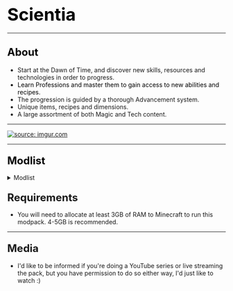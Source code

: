 ## <span style="font-size: 40px; color: #000000;">Scientia</span><span style="font-size: 18px;">  
</span>

* * *

## <span style="color: #000000;"><span style="font-size: 24px;">About</span></span>

*   Start at the Dawn of Time, and discover new skills, resources and technologies in order to progress.
*   <span style="color: #000000;">Learn Professions and master them to gain access to new abilities and recipes.  
    </span>
*   The progression is guided by a thorough Advancement system.
*   Unique items, recipes and dimensions.
*   A large assortment of both Magic and Tech content.

* * *

[![](https://discordapp.com/assets/fc0b01fe10a0b8c602fb0106d8189d9b.png "source: imgur.com")](https://discord.gg/HnWNd7X)

* * *

### <span style="color: #000000; font-size: 24px;">Modlist</span>

<details> 
  <summary>Modlist</summary>
    <p>
*   [CraftTweaker (by jaredlll08)](https://minecraft.curseforge.com/mc-mods/239197)
*   [MTLib (by jaredlll08)](https://minecraft.curseforge.com/mc-mods/253211)
*   [ModTweaker (by jaredlll08)](https://minecraft.curseforge.com/mc-mods/220954)
*   [B.A.S.E (by lanse505)](https://minecraft.curseforge.com/mc-mods/246996)
*   [ContentTweaker (by jaredlll08)](https://minecraft.curseforge.com/mc-mods/237065)
*   [Athenaeum (by codetaylor)](https://minecraft.curseforge.com/mc-mods/284350)
*   [Artisan Worktables (by codetaylor)](https://minecraft.curseforge.com/mc-mods/284351)
*   [Bookshelf (by Darkhax)](https://minecraft.curseforge.com/mc-mods/228525)
*   [Game Stages (by Darkhax)](https://minecraft.curseforge.com/mc-mods/268655)
*   [Item Stages (by Darkhax)](https://minecraft.curseforge.com/mc-mods/280316)
*   [Mob Stages (by Darkhax)](https://minecraft.curseforge.com/mc-mods/278359)
*   [Recipe Stages (by jaredlll08)](https://minecraft.curseforge.com/mc-mods/280554)
*   [Ore Stages (by Darkhax)](https://minecraft.curseforge.com/mc-mods/290201)
*   [JourneyMap (by techbrew)](https://minecraft.curseforge.com/mc-mods/32274)
*   [JourneyMapStages (by Darkhax)](https://minecraft.curseforge.com/mc-mods/289753)
*   [Dynamic Trees (by ferreusveritas)](https://minecraft.curseforge.com/mc-mods/252818)
*   [TellMe (by masa_)](https://minecraft.curseforge.com/mc-mods/225781)
*   [Caliper (by Darkhax)](https://minecraft.curseforge.com/mc-mods/266824)
*   [BetterFps (by Guichaguri)](https://minecraft.curseforge.com/mc-mods/229876)
*   [TipTheScales (by jaredlll08)](https://minecraft.curseforge.com/mc-mods/282313)
*   [JustTheTips (by deflatedpickle)](https://minecraft.curseforge.com/mc-mods/275356)
*   [Controlling (by jaredlll08)](https://minecraft.curseforge.com/mc-mods/250398)
*   [Placebo (by Shadows_of_Fire)](https://minecraft.curseforge.com/mc-mods/283644)
*   [Toast Control (by Shadows_of_Fire)](https://minecraft.curseforge.com/mc-mods/271740)
*   [Default Options (by BlayTheNinth)](https://minecraft.curseforge.com/mc-mods/232131)
*   [Default World Generator (port) (by EzTerry)](https://minecraft.curseforge.com/mc-mods/241140)
*   [Just Enough Items (JEI) (by mezz)](https://minecraft.curseforge.com/mc-mods/238222)
*   [Hwyla (by TehNut)](https://minecraft.curseforge.com/mc-mods/253449)
*   [TombManyGraves 2 API (by M4thG33k)](https://minecraft.curseforge.com/mc-mods/294202)
*   [Tomb Many Graves 2 (by M4thG33k)](https://minecraft.curseforge.com/mc-mods/262823)
*   [Better Advancements (by Way2muchnoise)](https://minecraft.curseforge.com/mc-mods/272515)
*   [BNBGamingLib (by BloodNBonesGaming)](https://minecraft.curseforge.com/mc-mods/229587)
*   [BnBGamingCore (by BloodNBonesGaming)](https://minecraft.curseforge.com/mc-mods/274341)
*   [Triumph (by BloodNBonesGaming)](https://minecraft.curseforge.com/mc-mods/235492)
*   [Custom Main Menu (by lumien231)](https://minecraft.curseforge.com/mc-mods/226406)
*   [Resource Loader (by lumien231)](https://minecraft.curseforge.com/mc-mods/226447)
*   [Inventory Tweaks (by Kobata)](https://minecraft.curseforge.com/mc-mods/223094)
*   [Morpheus (by Quetzi)](https://minecraft.curseforge.com/mc-mods/69118)
*   [Mouse Tweaks (by YaLTeR97)](https://minecraft.curseforge.com/mc-mods/60089)
*   [Chisels & Bits (by AlgorithmX2)](https://minecraft.curseforge.com/mc-mods/231095)
*   [AppleSkin (by squeek502)](https://minecraft.curseforge.com/mc-mods/248787)
*   [Mantle (by mDiyo)](https://minecraft.curseforge.com/mc-mods/74924)
*   [Natura (by mDiyo)](https://minecraft.curseforge.com/mc-mods/74120)
*   [ReAuth (by TechnicianLP)](https://minecraft.curseforge.com/mc-mods/237701)
*   [Wawla - What Are We Looking At (by Darkhax)](https://minecraft.curseforge.com/mc-mods/224712)
*   [KleeSlabs (by BlayTheNinth)](https://minecraft.curseforge.com/mc-mods/241895)
*   [Clumps (by jaredlll08)](https://minecraft.curseforge.com/mc-mods/256717)
*   [Cyclops Core (by kroeser)](https://minecraft.curseforge.com/mc-mods/232758)
*   [Common Capabilities (by kroeser)](https://minecraft.curseforge.com/mc-mods/247007)
*   [NetherPortalFix (by BlayTheNinth)](https://minecraft.curseforge.com/mc-mods/241160)
*   [FastWorkbench (by Shadows_of_Fire)](https://minecraft.curseforge.com/mc-mods/288885)
*   [MPUtils (by GenDeathrow)](https://minecraft.curseforge.com/mc-mods/244940)
*   [MPUtils Basic Tools (by GenDeathrow)](https://minecraft.curseforge.com/mc-mods/245889)
*   [Diet Hoppers (by RWTema)](https://minecraft.curseforge.com/mc-mods/278385)
*   [Neat (by Vazkii)](https://minecraft.curseforge.com/mc-mods/238372)
*   [More Overlays (by feldim2425)](https://minecraft.curseforge.com/mc-mods/243478)
*   [SwingThroughGrass (by exidex)](https://minecraft.curseforge.com/mc-mods/264353)
*   [Nature's Compass (by ChaosTheDude)](https://minecraft.curseforge.com/mc-mods/252848)
*   [Just a Few Fish (by Tmtravlr)](https://minecraft.curseforge.com/mc-mods/235261)
*   [Just Enough Pattern Banners (by Lorexe)](https://minecraft.curseforge.com/mc-mods/263590)
*   [CodeChicken Lib 1.8.+ (by covers1624)](https://minecraft.curseforge.com/mc-mods/242818)
*   [Modular Machinery (by HellFirePvP)](https://minecraft.curseforge.com/mc-mods/270790)
*   [Bed Patch (by Mordenkainen3141)](https://minecraft.curseforge.com/mc-mods/282963)
*   [Water Strainer (by Rubironi)](https://minecraft.curseforge.com/mc-mods/246939)
*   [Better Foliage (by octarine_noise)](https://minecraft.curseforge.com/mc-mods/228529)
*   [Client Tweaks (by BlayTheNinth)](https://minecraft.curseforge.com/mc-mods/251407)
*   [Dimension Stages (by Darkhax)](https://minecraft.curseforge.com/mc-mods/269398)
*   [Mo' Villages (by The_WeatherPony)](https://minecraft.curseforge.com/mc-mods/243205)
*   [Villager Trade Tables (by csb987)](https://minecraft.curseforge.com/mc-mods/260621)
*   [Together Forever (by Buuz135)](https://minecraft.curseforge.com/mc-mods/285968)
*   [Water Control Extreme (by Dr_Codex)](https://minecraft.curseforge.com/mc-mods/277890)
*   [Primal Tech (by Vadis365)](https://minecraft.curseforge.com/mc-mods/290612)
*   [Serene Seasons (by Glitchfiend)](https://minecraft.curseforge.com/mc-mods/291874)
*   [RandomPatches (by TheRandomLabs)](https://minecraft.curseforge.com/mc-mods/285612)
*   [RandomTweaks (by TheRandomLabs)](https://minecraft.curseforge.com/mc-mods/258205)
*   [Block Drops (JEI Addon) (by MrRiegel)](https://minecraft.curseforge.com/mc-mods/244181)
*   [Traverse (by ProfessorProspector)](https://minecraft.curseforge.com/mc-mods/267769)
*   [Familiar Fauna (by Glitchfiend)](https://minecraft.curseforge.com/mc-mods/289347)
*   [Unloader (by Unnoen)](https://minecraft.curseforge.com/mc-mods/286230)
*   [Wild Crops (by kormic911)](https://minecraft.curseforge.com/mc-mods/268819)
*   [Dynamic Trees - Traverse Compat (by odorousrex60365)](https://minecraft.curseforge.com/mc-mods/296604)
*   [Tinkers Construct (by mDiyo)](https://minecraft.curseforge.com/mc-mods/74072)
*   [TinkerStages (by Darkhax)](https://minecraft.curseforge.com/mc-mods/275343)
*   [Tinkers' Tool Leveling (by bonusboni)](https://minecraft.curseforge.com/mc-mods/250957)
*   [Rustic (by mangoose3039)](https://minecraft.curseforge.com/mc-mods/256141)
*   [Immersive Engineering (by BluSunrize)](https://minecraft.curseforge.com/mc-mods/231951)
*   [Construct's Armory (by theillusivec4)](https://minecraft.curseforge.com/mc-mods/287683)
*   [Pam's HarvestCraft (by MatrexsVigil)](https://minecraft.curseforge.com/mc-mods/221857)
*   [FPS Reducer (by bre2el)](https://minecraft.curseforge.com/mc-mods/280294)
*   [Dimensional Control (by BloodNBonesGaming)](https://minecraft.curseforge.com/mc-mods/229588)
*   [Cucumber Library (by BlakeBr0)](https://minecraft.curseforge.com/mc-mods/272335)
*   [Pickle Tweaks (by BlakeBr0)](https://minecraft.curseforge.com/mc-mods/238761)
*   [Just Enough HarvestCraft (JEHC) (by mrAppleXZ)](https://minecraft.curseforge.com/mc-mods/267939)
*   [Modular Diversity (by BordListian)](https://minecraft.curseforge.com/mc-mods/280506)
*   [Immersive Petroleum (by theFlaxbeard)](https://minecraft.curseforge.com/mc-mods/268250)
*   [CoFH World (by TeamCoFH)](https://minecraft.curseforge.com/mc-mods/271384)
*   [Just Enough Dimensions (by masa_)](https://minecraft.curseforge.com/mc-mods/254317)
*   [Just Enough Petroleum (by BordListian)](https://minecraft.curseforge.com/mc-mods/291727)
*   [Restriction (by davqvist)](https://minecraft.curseforge.com/mc-mods/293868)
*   [Realistic Ore Veins (by alcatrazEscape)](https://minecraft.curseforge.com/mc-mods/296887)
*   [Redstone Flux (by TeamCoFH)](https://minecraft.curseforge.com/mc-mods/270789)
*   [CoFH Core (by TeamCoFH)](https://minecraft.curseforge.com/mc-mods/69162)
*   [Thermal Foundation (by TeamCoFH)](https://minecraft.curseforge.com/mc-mods/222880)
*   [Simple Camp Fire (by Yubs)](https://minecraft.curseforge.com/mc-mods/271615)
*   [Additional Banners (by Darkhax)](https://minecraft.curseforge.com/mc-mods/230137)
*   [Alternating Flux (by AntiBlueQuirk)](https://minecraft.curseforge.com/mc-mods/285135)
*   [Charset Lib (by asiekierka)](https://minecraft.curseforge.com/mc-mods/284523)
*   [Charset Storage - Barrels (by asiekierka)](https://minecraft.curseforge.com/mc-mods/284529)
*   [Charset Storage - Tanks (by asiekierka)](https://minecraft.curseforge.com/mc-mods/284530)
*   [Architect (by SangarWasTaken)](https://minecraft.curseforge.com/mc-mods/264874)
*   [ArchitectureCraft - ElytraDev Version (by darkevilmac)](https://minecraft.curseforge.com/mc-mods/277631)
*   [Better Builder's Wands (by Portablejim)](https://minecraft.curseforge.com/mc-mods/238403)
*   [BiblioCraft (by JDSinclair)](https://minecraft.curseforge.com/mc-mods/228027)
*   [Shadowfacts' Forgelin (by shadowfactsmc)](https://minecraft.curseforge.com/mc-mods/248453)
*   [LibrarianLib (by yrsegal)](https://minecraft.curseforge.com/mc-mods/252910)
*   [Baubles (by azanor)](https://minecraft.curseforge.com/mc-mods/227083)
*   [Hooked (by thecodewarrior1)](https://minecraft.curseforge.com/mc-mods/297209)
*   [McJtyLib (by McJty)](https://minecraft.curseforge.com/mc-mods/233105)
*   [MeeCreeps (by McJty)](https://minecraft.curseforge.com/mc-mods/281390)
*   [Dropt (by codetaylor)](https://minecraft.curseforge.com/mc-mods/284973)
*   [Scavenge (by Speiger)](https://minecraft.curseforge.com/mc-mods/282988)
*   [Scavenge-GameStages (by Speiger)](https://minecraft.curseforge.com/mc-mods/289980)
*   [Tinkered Hegemony (by asiekierka)](https://minecraft.curseforge.com/mc-mods/292491)
*   [Guide-API (by TehNut)](https://minecraft.curseforge.com/mc-mods/228832)
*   [Blood Magic (by WayofTime)](https://minecraft.curseforge.com/mc-mods/224791)
*   [Botania (by Vazkii)](https://minecraft.curseforge.com/mc-mods/225643)
*   [IvToolkit (by Ivorforce)](https://minecraft.curseforge.com/mc-mods/224535)
*   [Recurrent Complex (by Ivorforce)](https://minecraft.curseforge.com/mc-mods/223150)
*   [Waila Harvestability (by squeek502)](https://minecraft.curseforge.com/mc-mods/79287)
*   [Ancient Warfare 2 (by shadowmage45)](https://minecraft.curseforge.com/mc-mods/224602)
*   [Charset Storage - Chests (by asiekierka)](https://minecraft.curseforge.com/mc-mods/298584)
*   [Tree Tweaker (by super_fluke50036)](https://minecraft.curseforge.com/mc-mods/298747)
*   [Refined Relocation 2 (by BlayTheNinth)](https://minecraft.curseforge.com/mc-mods/247135)
*   [ConnectedTexturesMod (by tterrag1098)](https://minecraft.curseforge.com/mc-mods/267602)
*   [Chisel (by tterrag1098)](https://minecraft.curseforge.com/mc-mods/235279)
*   [Charset Immersion (by asiekierka)](https://minecraft.curseforge.com/mc-mods/291374)
*   [Mystical Wildlife (by Lykrast)](https://minecraft.curseforge.com/mc-mods/292226)
*   [Magical Map (by Shadows_of_Fire)](https://minecraft.curseforge.com/mc-mods/261281)
*   [Ore Excavation (by Funwayguy)](https://minecraft.curseforge.com/mc-mods/250898)
*   [Gamestage Books (by IterationFunk)](https://minecraft.curseforge.com/mc-mods/296392)
*   [Chutes (by Lykrast)](https://minecraft.curseforge.com/mc-mods/300296)
*   [Ore Prospectors (by Lothrazar)](https://minecraft.curseforge.com/mc-mods/275086)
*   [No More Punching Tree (by TheAwesomeGem)](https://minecraft.curseforge.com/mc-mods/284011)
*   [Linear (by Tschipp)](https://minecraft.curseforge.com/mc-mods/300299)
*   [HitWithAxe (by Shadows_of_Fire)](https://minecraft.curseforge.com/mc-mods/300454)
*   [AutoRegLib (by Vazkii)](https://minecraft.curseforge.com/mc-mods/250363)
*   [Quark (by Vazkii)](https://minecraft.curseforge.com/mc-mods/243121)
*   [Spartan Weaponry (by ObliviousSpartan)](https://minecraft.curseforge.com/mc-mods/278141)
*   [[SBM] Wooden Shears (by darkguardsman)](https://minecraft.curseforge.com/mc-mods/250880)
*   [In Control! (by McJty)](https://minecraft.curseforge.com/mc-mods/257356)
*   [Carry On (by Tschipp)](https://minecraft.curseforge.com/mc-mods/274259)
*   [Ariente (by McJty)](https://minecraft.curseforge.com/mc-mods/301076)
*   [JEI Villagers (by Buuz135)](https://minecraft.curseforge.com/mc-mods/283013)
*   [TickProfiler (by minimallycorrect)](https://minecraft.curseforge.com/mc-mods/270330)
*   [LagGoggles (by Terminator_NL)](https://minecraft.curseforge.com/mc-mods/283525)
*   [Pillagers (by Darkhax)](https://minecraft.curseforge.com/mc-mods/288907)
*   [Spartan Shields (by ObliviousSpartan)](https://minecraft.curseforge.com/mc-mods/252239)
*   [Some Like It Dry (by super_fluke50036)](https://minecraft.curseforge.com/mc-mods/301306)
*   [World Stripper (by EwyBoy)](https://minecraft.curseforge.com/mc-mods/250603)
*   [Akashic Tome (by Vazkii)](https://minecraft.curseforge.com/mc-mods/250577)
*   [Industrial Renewal (by Cassiobsk8)](https://minecraft.curseforge.com/mc-mods/299849)
*   [ModelLoader (by cout970)](https://minecraft.curseforge.com/mc-mods/277663)
*   [Magneticraft (by cout970)](https://minecraft.curseforge.com/mc-mods/224808)
*   [Clay Bucket (by abecderic)](https://minecraft.curseforge.com/mc-mods/242568)
*   [LootTweaker (by Daomephsta)](https://minecraft.curseforge.com/mc-mods/255257)
    </p>
</details>

### <span style="font-size: 24px;">Requirements</span>

*   You will need to allocate at least 3GB of RAM to Minecraft to run this modpack. 4-5GB is recommended.

* * *

### <span style="font-size: 24px;">Media</span>

*   I'd like to be informed if you're doing a YouTube series or live streaming the pack, but you have permission to do so either way, I'd just like to watch :)
